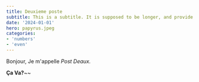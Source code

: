 ```yaml
---
title: Deuxieme poste
subtitle: This is a subtitle. It is supposed to be longer, and provide a hook for the post.
date: '2024-01-01'
hero: papyrus.jpeg
categories:
- 'numbers'
- 'even'
---
```


Bonjour, Je m'appelle _Post Deaux._

**Ça Va?**~~
